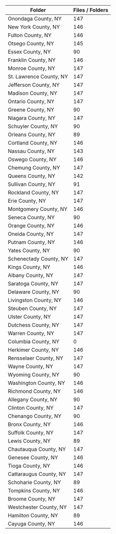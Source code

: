 | Folder                  |   Files / Folders |
|-------------------------|-------------------|
| Onondaga County, NY     |               147 |
| New York County, NY     |               146 |
| Fulton County, NY       |               146 |
| Otsego County, NY       |               145 |
| Essex County, NY        |                90 |
| Franklin County, NY     |               146 |
| Monroe County, NY       |               147 |
| St. Lawrence County, NY |               147 |
| Jefferson County, NY    |               147 |
| Madison County, NY      |               147 |
| Ontario County, NY      |               147 |
| Greene County, NY       |                90 |
| Niagara County, NY      |               147 |
| Schuyler County, NY     |                90 |
| Orleans County, NY      |                89 |
| Cortland County, NY     |               146 |
| Nassau County, NY       |               143 |
| Oswego County, NY       |               146 |
| Chemung County, NY      |               147 |
| Queens County, NY       |               142 |
| Sullivan County, NY     |                91 |
| Rockland County, NY     |               147 |
| Erie County, NY         |               147 |
| Montgomery County, NY   |               146 |
| Seneca County, NY       |                90 |
| Orange County, NY       |               146 |
| Oneida County, NY       |               147 |
| Putnam County, NY       |               146 |
| Yates County, NY        |                90 |
| Schenectady County, NY  |               147 |
| Kings County, NY        |               146 |
| Albany County, NY       |               147 |
| Saratoga County, NY     |               147 |
| Delaware County, NY     |                90 |
| Livingston County, NY   |               146 |
| Steuben County, NY      |               147 |
| Ulster County, NY       |               147 |
| Dutchess County, NY     |               147 |
| Warren County, NY       |               147 |
| Columbia County, NY     |                 0 |
| Herkimer County, NY     |               146 |
| Rensselaer County, NY   |               147 |
| Wayne County, NY        |               147 |
| Wyoming County, NY      |                90 |
| Washington County, NY   |               146 |
| Richmond County, NY     |               146 |
| Allegany County, NY     |                90 |
| Clinton County, NY      |               147 |
| Chenango County, NY     |                90 |
| Bronx County, NY        |               146 |
| Suffolk County, NY      |               147 |
| Lewis County, NY        |                89 |
| Chautauqua County, NY   |               147 |
| Genesee County, NY      |               146 |
| Tioga County, NY        |               146 |
| Cattaraugus County, NY  |               147 |
| Schoharie County, NY    |                89 |
| Tompkins County, NY     |               146 |
| Broome County, NY       |               147 |
| Westchester County, NY  |               147 |
| Hamilton County, NY     |                89 |
| Cayuga County, NY       |               146 |
